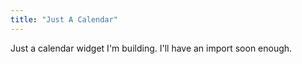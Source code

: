 ```yaml
---
title: "Just A Calendar"
---
```


Just a calendar widget I'm building. I'll have an import soon enough.
